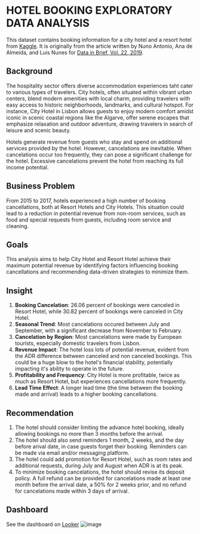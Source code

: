 # **HOTEL BOOKING EXPLORATORY DATA ANALYSIS**
This dataset contains booking information for a city hotel and a resort hotel from [Kaggle](https://www.kaggle.com/datasets/jessemostipak/hotel-booking-demand/data). It is originally from the article written by Nuno Antonio, Ana de Almeida, and Luis Nunes for [Data in Brief, Vol. 22, 2019](https://www.sciencedirect.com/science/article/pii/S2352340918315191).

## Background
The hospitality sector offers diverse accommodation experiences taht cater to various types of travelers. City hotels, often situated within vibrant urban centers, blend modern amenities with local charm, providing travelers with easy access to historic neighborhoods, landmarks, and cultural hotspot. For instance, City Hotel in Lisbon allows guests to enjoy modern comfort amidst iconic in scenic coastal regions like the Algarve, offer serene escapes that emphasize relaxation and outdoor adventure, drawing travelers in search of leisure and scenic beauty.

Hotels generate revenue from guests who stay and spend on additional services provided by the hotel. However, cancelations are inevitable. When cancelations occur too frequently, they can pose a significant challenge for the hotel. Excessive cancelations prevent the hotel from reaching its full income potential.

## Business Problem
From 2015 to 2017, hotels experienced a high number of booking cancellations, both at Resort Hotels and City Hotels. This situation could lead to a reduction in potential revenue from non-room services, such as food and special requests from guests, including room service and cleaning.

## Goals
This analysis aims to help City Hotel and Resort Hotel achieve their maximum potential revenue by identifying factors influencing booking cancellations and recommending data-driven strategies to minimize them.

## Insight
1. **Booking Cancelation**: 26.06 percent of bookings were canceled in Resort Hotel, while 30.82 percent of bookings were canceled in City Hotel.
2. **Seasonal Trend**: Most cancelations occured between July and September, with a significant decrease from November to February.
3. **Cancelation by Region**: Most cancelations were made by European tourists, especially domestic travelers from Lisbon.
4. **Revenue Impact**: The hotel loss lots of potential revenue, evident from the ADR difference between canceled and non canceled bookings. This could be a huge blow to the hotel's financial stability, potentially impacting it's ability to operate in the future.
5. **Profitability and Frequency**: City Hotel is more profitable, twice as much as Resort Hotel, but experiences cancellations more frequently.
6. **Lead Time Effect**: A longer lead time (the time between the booking made and arrival) leads to a higher booking cancellations.

## Recommendation
1. The hotel should consider limiting the advance hotel booking, ideally allowing bookings no more than 3 months before the arrival.
2. The hotel should also send reminders 1 month, 2 weeks, and the day before arival date, in case guests forget their booking. Reminders can be made via email and/or messaging platform.
3. The hotel could add promotion for Resort Hotel, such as room rates and additional requests, during July and August when ADR is at its peak.
4. To minimize booking cancelations, the hotel should revise its deposit policy. A full refund can be provided for cancelations made at least one month before the arrival date, a 50% for 2 weeks prior, and no refund for cancelations made within 3 days of arrival.

## Dashboard
See the dashboard on [Looker](https://lookerstudio.google.com/s/knSbv8CgBe4)
![image](https://github.com/user-attachments/assets/17696eeb-3459-43cc-8ece-0916402559d9)
